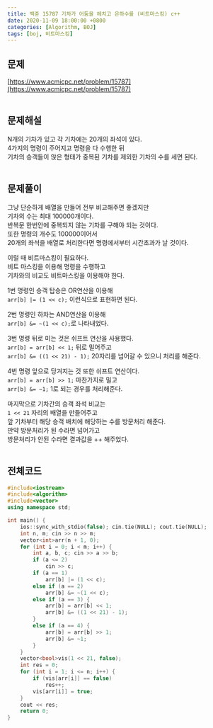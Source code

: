 ```yaml
---
title: 백준 15787 기차가 어둠을 헤치고 은하수를 (비트마스킹) c++
date: 2020-11-09 18:00:00 +0800
categories: [Algorithm, BOJ]
tags: [boj, 비트마스킹]
---
```


## 문제
[https://www.acmicpc.net/problem/15787](https://www.acmicpc.net/problem/15787)  
<br>

## 문제해설  
N개의 기차가 있고 각 기차에는 20개의 좌석이 있다.  
4가지의 명령이 주어지고 명령을 다 수행한 뒤  
기차의 승객들이 앉은 형태가 중복된 기차를 제외한 기차의 수를 세면 된다.  
<br>

## 문제풀이  
그냥 단순하게 배열을 만들어 전부 비교해주면 좋겠지만  
기차의 수는 최대 100000개이다.  
반복문 한번안에 중복되지 않는 기차를 구해야 되는 것이다.  
또한 명령의 개수도 100000이어서  
20개의 좌석을 배열로 처리한다면 명령에서부터 시간초과가 날 것이다.  

이럴 때 비트마스킹이 필요하다.  
비트 마스킹을 이용해 명령을 수행하고  
기차와의 비교도 비트마스킹을 이용해야 한다.  

1번 명령인 승객 탑승은 OR연산을 이용해  
`arr[b] |= (1 << c);` 이런식으로 표현하면 된다.  

2번 명령인 하차는 AND연산을 이용해  
`arr[b] &= ~(1 << c);`로 나타내었다.  

3번 명령 뒤로 미는 것은 쉬프트 연산을 사용했다.  
`arr[b] = arr[b] << 1;` 뒤로 밀어주고  
`arr[b] &= ((1 << 21) - 1);` 20자리를 넘어갈 수 있으니 처리를 해준다.  

4번 명령 앞으로 당겨지는 것 또한 쉬프트 연산이다.  
`arr[b] = arr[b] >> 1;` 마찬가지로 밀고  
`arr[b] &= ~1;` 1로 되는 경우를 처리해준다.  

마지막으로 기차간의 승객 좌석 비교는  
`1 << 21` 자리의 배열을 만들어주고  
앞 기차부터 해당 승객 배치에 해당하는 수를 방문처리 해준다.  
만약 방문처리가 된 수라면 넘어가고  
방문처리가 안된 수라면 결과값을 ++ 해주었다.  
<br>


## 전체코드  
```c++
#include<iostream>
#include<algorithm>
#include<vector>
using namespace std;

int main() {
	ios::sync_with_stdio(false); cin.tie(NULL); cout.tie(NULL);
	int n, m; cin >> n >> m;
	vector<int>arr(n + 1, 0);
	for (int i = 0; i < m; i++) {
 		int a, b, c; cin >> a >> b;
		if (a <= 2)
			cin >> c;
		if (a == 1)
			arr[b] |= (1 << c);
		else if (a == 2)
			arr[b] &= ~(1 << c);
		else if (a == 3) {
			arr[b] = arr[b] << 1;
			arr[b] &= ((1 << 21) - 1);
		}
		else if (a == 4) {
			arr[b] = arr[b] >> 1;
			arr[b] &= ~1;
		}
	}
	vector<bool>vis(1 << 21, false);
	int res = 0;
	for (int i = 1; i <= n; i++) {
		if (vis[arr[i]] == false)
			res++;
		vis[arr[i]] = true;
	}
	cout << res;
	return 0;
}
```